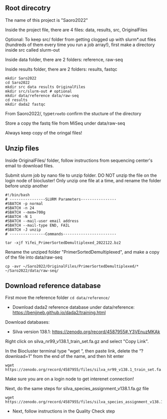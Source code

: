 ## Root direcotry

The name of this project is "Saoro2022"

Inside the project file, there are 4 files: data, results, src, OriginalFiles

Optional:
To keep src/ folder from getting clogged up with slurm\*.out files (hundreds of them every time you run a job array!), first make a directory inside src called slurm-out

Inside data folder, there are 2 folders: reference, raw-seq

Inside results folder, there are 2 folders: results, fastqc

```
mkdir Saro2022
cd Saro2022
mkdir src data results OriginalFiles
mkdir src/slurm-out # optional
mkdir data/reference data/raw-seq
cd results
mkdir dada2 fastqc
```

From Saoro2022/, type`tree`to confirm the stucture of the directory

Store a copy the fastq file from MiSeq under data/raw-seq

Always keep copy of the oringal files!

## Unzip files

Inside OriginalFiles/ folder, follow instructions from sequencing center's email to download files.

Submit slurm job by nano file to unzip folder. DO NOT unzip the file on the login node of biocluster! Only unzip one file at a time, and rename the folder before unzip another

```
#!/bin/bash
# ----------------SLURM Parameters----------------
#SBATCH -p normal
#SBATCH -n 24
#SBATCH --mem=700g
#SBATCH -N 1
#SBATCH --mail-user email address
#SBATCH --mail-type END, FAIL
#SBATCH -J unzip
# ----------------Commands------------------------

tar -xjf Yifei_PrimerSortedDemultiplexed_2022122.bz2
```

Rename the unziped folder "PrimerSortedDemultiplexed", and make a copy of the file into data/raw-seq

`cp -avr ~/Saro2022/OriginalFiles/PrimerSortedDemultiplexed/* ~/Saro2022/data/raw-seq/`

## Download reference database

First move the reference folder `cd data/reference/`

- Download dada2 reference database under data/reference:
  https://benjjneb.github.io/dada2/training.html

Download databases:

- Silva version 138.1:
  https://zenodo.org/record/4587955#.Y3VEnuzMKAk

Right click on silva_nr99_v138.1_train_set.fa.gz and select "Copy Link".

In the Biocluster terminal type “wget “, then paste link, delete the “?download=1” from the end of the name, and then hit enter

```
wget https://zenodo.org/record/4587955/files/silva_nr99_v138.1_train_set.fa.gz
```

Make sure you are on a login node to get interenet connection!

Next, do the same steps for silva_species_assignment_v138.1.fa.gz file

```
wget https://zenodo.org/record/4587955/files/silva_species_assignment_v138.1.fa.gz
```

- Next, follow instructions in the Quality Check step
